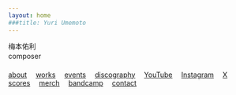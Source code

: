 ```yaml
---
layout: home
###title: Yuri Umemoto
---
```


梅本佑利<br>
composer
　<br>　<br>
[about](/about)&emsp;
[works](/works/)&emsp;
[events](/events/)&emsp;
[discography](/discography/)&emsp;
[YouTube](https://www.youtube.com/@YuriUmemoto)&emsp;
[Instagram](https://www.instagram.com/yuri_umemoto)&emsp;
[X](https://x.com/yuriumemoto)&emsp;
[scores](/scores)&emsp;
[merch](https://yuriumemoto.bandcamp.com/merch/)&emsp;
[bandcamp](https://yuriumemoto.bandcamp.com/)&emsp;
[contact](/contact)
